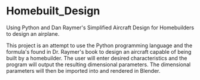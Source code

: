 # Homebuilt_Design
Using Python and Dan Raymer's Simplified Aircraft Design for Homebuilders to design an airplane.

This project is an attempt to use the Python programming language and the formula's found in Dr. Raymer's book to design an aircraft capable of being built by a homebuilder.  The user will enter desired characteristics and the program will output the resulting dimensional parameters.  The dimensional parameters will then be imported into and rendered in Blender.
